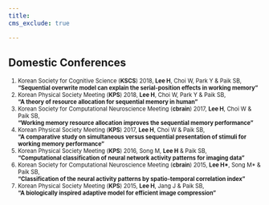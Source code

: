 ```yaml
---
title: 
cms_exclude: true

---
```


## Domestic Conferences

<ol style="font-size: 0.8em;">
  <!-- 2018 -->
  <li>Korean Society for Cognitive Science (<strong>KSCS</strong>) 2018, <strong>Lee H</strong>, Choi W, Park Y & Paik SB,<br>  
    <strong>“Sequential overwrite model can explain the serial-position effects in working memory”</strong></li>

  <li>Korean Physical Society Meeting (<strong>KPS</strong>) 2018, <strong>Lee H</strong>, Choi W, Park Y & Paik SB,<br>  
    <strong>“A theory of resource allocation for sequential memory in human”</strong></li>

  <!-- 2017 -->
  <li>Korean Society for Computational Neuroscience Meeting (<strong>cbrain</strong>) 2017, <strong>Lee H</strong>, Choi W & Paik SB,<br>  
    <strong>“Working memory resource allocation improves the sequential memory performance”</strong></li>

  <li>Korean Physical Society Meeting (<strong>KPS</strong>) 2017, <strong>Lee H</strong>, Choi W & Paik SB,<br>  
    <strong>“A comparative study on simultaneous versus sequential presentation of stimuli for working memory performance”</strong></li>

  <!-- 2016 -->
  <li>Korean Physical Society Meeting (<strong>KPS</strong>) 2016, Song M, <strong>Lee H</strong> & Paik SB,<br>  
    <strong>“Computational classification of neural network activity patterns for imaging data”</strong></li>

  <!-- 2015 -->
  <li>Korean Society for Computational Neuroscience Meeting (<strong>cbrain</strong>) 2015, <strong>Lee H*</strong>, Song M* & Paik SB,<br>  
    <strong>“Classification of the neural activity patterns by spatio-temporal correlation index”</strong></li>

  <li>Korean Physical Society Meeting (<strong>KPS</strong>) 2015, <strong>Lee H</strong>, Jang J & Paik SB,<br>  
    <strong>“A biologically inspired adaptive model for efficient image compression”</strong></li>
    
</ol>

